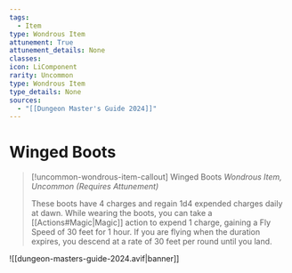 ```yaml
---
tags:
  - Item
type: Wondrous Item
attunement: True
attunement_details: None
classes:
icon: LiComponent
rarity: Uncommon
type: Wondrous Item
type_details: None
sources: 
  - "[[Dungeon Master's Guide 2024]]"
---
```

# Winged Boots
>[!uncommon-wondrous-item-callout] Winged Boots
>_Wondrous Item, Uncommon (Requires Attunement)_
>
>These boots have 4 charges and regain 1d4 expended charges daily at dawn. While wearing the boots, you can take a [[Actions#Magic\|Magic]] action to expend 1 charge, gaining a Fly Speed of 30 feet for 1 hour. If you are flying when the duration expires, you descend at a rate of 30 feet per round until you land.
>


![[dungeon-masters-guide-2024.avif|banner]]